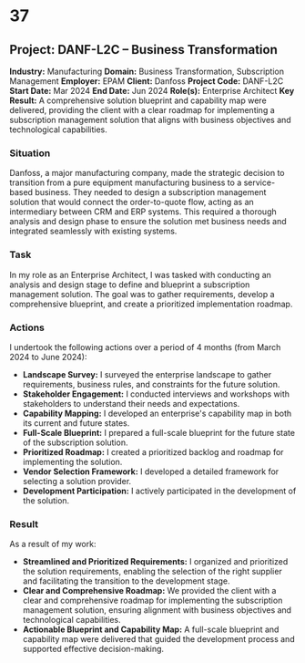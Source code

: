 # 37
## Project: DANF-L2C – Business Transformation

**Industry:** Manufacturing
**Domain:** Business Transformation, Subscription Management
**Employer:** EPAM
**Client:** Danfoss
**Project Code:** DANF-L2C
**Start Date:** Mar 2024
**End Date:** Jun 2024
**Role(s):** Enterprise Architect
**Key Result:** A comprehensive solution blueprint and capability map were delivered, providing the client with a clear roadmap for implementing a subscription management solution that aligns with business objectives and technological capabilities.

### Situation
Danfoss, a major manufacturing company, made the strategic decision to transition from a pure equipment manufacturing business to a service-based business. They needed to design a subscription management solution that would connect the order-to-quote flow, acting as an intermediary between CRM and ERP systems. This required a thorough analysis and design phase to ensure the solution met business needs and integrated seamlessly with existing systems.

### Task
In my role as an Enterprise Architect, I was tasked with conducting an analysis and design stage to define and blueprint a subscription management solution. The goal was to gather requirements, develop a comprehensive blueprint, and create a prioritized implementation roadmap.

### Actions
I undertook the following actions over a period of 4 months (from March 2024 to June 2024):
* **Landscape Survey:** I surveyed the enterprise landscape to gather requirements, business rules, and constraints for the future solution.
* **Stakeholder Engagement:** I conducted interviews and workshops with stakeholders to understand their needs and expectations.
* **Capability Mapping:** I developed an enterprise's capability map in both its current and future states.
* **Full-Scale Blueprint:** I prepared a full-scale blueprint for the future state of the subscription solution.
* **Prioritized Roadmap:** I created a prioritized backlog and roadmap for implementing the solution.
* **Vendor Selection Framework:** I developed a detailed framework for selecting a solution provider.
* **Development Participation:** I actively participated in the development of the solution.

### Result
As a result of my work:
* **Streamlined and Prioritized Requirements:** I organized and prioritized the solution requirements, enabling the selection of the right supplier and facilitating the transition to the development stage.
* **Clear and Comprehensive Roadmap:** We provided the client with a clear and comprehensive roadmap for implementing the subscription management solution, ensuring alignment with business objectives and technological capabilities.
* **Actionable Blueprint and Capability Map:** A full-scale blueprint and capability map were delivered that guided the development process and supported effective decision-making.

